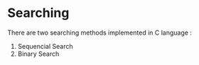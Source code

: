 # Searching 
There are two searching methods implemented in C language :

1.  Sequencial Search 
2.  Binary Search
